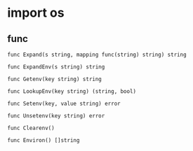 # import os

## func
	func Expand(s string, mapping func(string) string) string

	func ExpandEnv(s string) string

	func Getenv(key string) string

	func LookupEnv(key string) (string, bool)

	func Setenv(key, value string) error

	func Unsetenv(key string) error

	func Clearenv()

	func Environ() []string
	